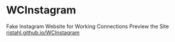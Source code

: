 # WCInstagram
Fake Instagram Website for Working Connections
Preview the Site [rjstahl.github.io/WCInstagram](http://rjstahl.github.io/WCInsatgram)
